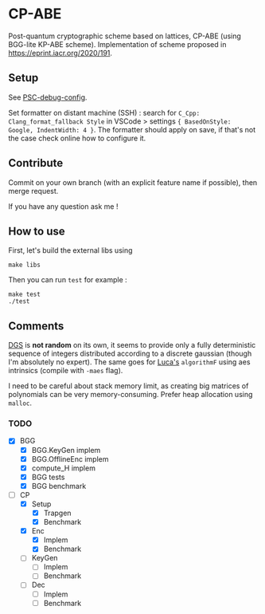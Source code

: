 # CP-ABE

Post-quantum cryptographic scheme based on lattices, CP-ABE (using BGG-lite KP-ABE scheme).
Implementation of scheme proposed in https://eprint.iacr.org/2020/191.

## Setup

See [PSC-debug-config](https://github.com/remigerme/PSC-debug-config).

Set formatter on distant machine (SSH) : search for `C_Cpp: Clang_format_fallback Style` in VSCode > settings `{ BasedOnStyle: Google, IndentWidth: 4 }`. The formatter should apply on save, if that's not the case check online how to configure it.

## Contribute

Commit on your own branch (with an explicit feature name if possible), then merge request.

If you have any question ask me !

## How to use
First, let's build the external libs using
```
make libs
```
Then you can run `test` for example :
```
make test
./test
```

## Comments
[DGS](https://github.com/malb/dgs/tree/master) is **not random** on its own, it seems to provide only a fully deterministic sequence of integers distributed according to a discrete gaussian (though I'm absolutely no expert). The same goes for [Luca's](https://github.com/lucasprabel/module_gaussian_lattice/tree/main/ROM_GPV) `algorithmF` using aes intrinsics (compile with `-maes` flag).

I need to be careful about stack memory limit, as creating big matrices of polynomials can be very memory-consuming. Prefer heap allocation using `malloc`.

### TODO
- [x] BGG
    - [x] BGG.KeyGen implem
    - [x] BGG.OfflineEnc implem
    - [x] compute_H implem
    - [x] BGG tests
    - [x] BGG benchmark
- [ ] CP
    - [x] Setup
        - [x] Trapgen
        - [x] Benchmark
    - [x] Enc
        - [x] Implem
        - [x] Benchmark
    - [ ] KeyGen
        - [ ] Implem
        - [ ] Benchmark
    - [ ] Dec
        - [ ] Implem
        - [ ] Benchmark
